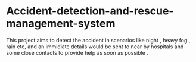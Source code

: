 # Accident-detection-and-rescue-management-system
This project aims to detect the accident in scenarios like night , heavy fog , rain etc, and an immidiate details would be sent to near by hospitals and some close contacts to provide help as soon as possible .
